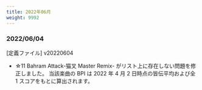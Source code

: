 ```yaml
---
title: 2022年06月
weight: 9992
---
```


### 2022/06/04

[定義ファイル] v20220604

- ☆11 Bahram Attack-猫叉 Master Remix- がリスト上に存在しない問題を修正しました。
  当該楽曲の BPI は 2022 年 4 月 2 日時点の皆伝平均および全 1 スコアをもとに算出されます。
